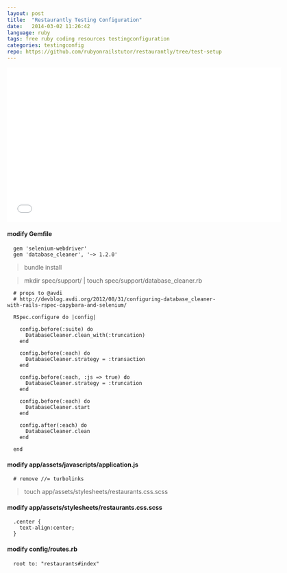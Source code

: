 ```yaml
---
layout: post
title:  "Restaurantly Testing Configuration"
date:   2014-03-02 11:26:42
language: ruby
tags: free ruby coding resources testingconfiguration
categories: testingconfig
repo: https://github.com/rubyonrailstutor/restaurantly/tree/test-setup
---
```



<iframe width="640" height="360" src="//www.youtube.com/embed/JNEMXq3srzM?vq=hd1080" frameborder="0" allowfullscreen></iframe>

#### modify Gemfile

```
  gem 'selenium-webdriver'
  gem 'database_cleaner', '~> 1.2.0'
```

> bundle install

> mkdir spec/support/ | touch spec/support/database_cleaner.rb

```
  # props to @avdi
  # http://devblog.avdi.org/2012/08/31/configuring-database_cleaner-with-rails-rspec-capybara-and-selenium/

  RSpec.configure do |config|

    config.before(:suite) do
      DatabaseCleaner.clean_with(:truncation)
    end

    config.before(:each) do
      DatabaseCleaner.strategy = :transaction
    end

    config.before(:each, :js => true) do
      DatabaseCleaner.strategy = :truncation
    end

    config.before(:each) do
      DatabaseCleaner.start
    end

    config.after(:each) do
      DatabaseCleaner.clean
    end

  end
```

#### modify app/assets/javascripts/application.js


```
  # remove //= turbolinks
```

> touch app/assets/stylesheets/restaurants.css.scss


#### modify app/assets/stylesheets/restaurants.css.scss

```
  .center {
    text-align:center;
  }
```

#### modify config/routes.rb

```
  root to: "restaurants#index"
```
